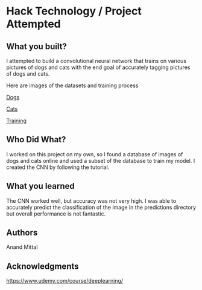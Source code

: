 # Hack Technology / Project Attempted


## What you built? 

I attempted to build a convolutional neural network that trains on various pictures of dogs and cats with the end goal of accurately tagging pictures of dogs and cats.

Here are images of the datasets and training process

[Dogs](dogs.png)

[Cats](cats.png)

[Training](epoch.PNG)



## Who Did What?

I worked on this project on my own, so I found a database of images of dogs and cats online and used a subset of the database to train my model. I created the CNN by following the tutorial.

## What you learned

The CNN worked well, but accuracy was not very high. I was able to accurately predict the classification of the image in the predictions directory but overall performance is not fantastic.

## Authors

Anand Mittal

## Acknowledgments

https://www.udemy.com/course/deeplearning/